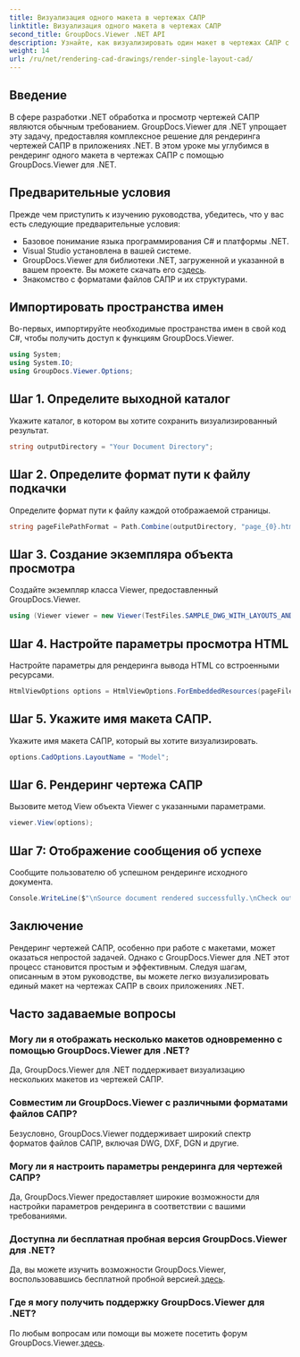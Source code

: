 ```yaml
---
title: Визуализация одного макета в чертежах САПР
linktitle: Визуализация одного макета в чертежах САПР
second_title: GroupDocs.Viewer .NET API
description: Узнайте, как визуализировать один макет в чертежах САПР с помощью GroupDocs.Viewer для .NET. Простые шаги для плавной интеграции в ваши .NET-приложения.
weight: 14
url: /ru/net/rendering-cad-drawings/render-single-layout-cad/
---
```

## Введение
В сфере разработки .NET обработка и просмотр чертежей САПР являются обычным требованием. GroupDocs.Viewer для .NET упрощает эту задачу, предоставляя комплексное решение для рендеринга чертежей САПР в приложениях .NET. В этом уроке мы углубимся в рендеринг одного макета в чертежах САПР с помощью GroupDocs.Viewer для .NET.
## Предварительные условия
Прежде чем приступить к изучению руководства, убедитесь, что у вас есть следующие предварительные условия:
- Базовое понимание языка программирования C# и платформы .NET.
- Visual Studio установлена в вашей системе.
-  GroupDocs.Viewer для библиотеки .NET, загруженной и указанной в вашем проекте. Вы можете скачать его с[здесь](https://releases.groupdocs.com/viewer/net/).
- Знакомство с форматами файлов САПР и их структурами.

## Импортировать пространства имен
Во-первых, импортируйте необходимые пространства имен в свой код C#, чтобы получить доступ к функциям GroupDocs.Viewer.

```csharp
using System;
using System.IO;
using GroupDocs.Viewer.Options;
```

## Шаг 1. Определите выходной каталог
Укажите каталог, в котором вы хотите сохранить визуализированный результат.
```csharp
string outputDirectory = "Your Document Directory";
```
## Шаг 2. Определите формат пути к файлу подкачки
Определите формат пути к файлу каждой отображаемой страницы.
```csharp
string pageFilePathFormat = Path.Combine(outputDirectory, "page_{0}.html");
```
## Шаг 3. Создание экземпляра объекта просмотра
Создайте экземпляр класса Viewer, предоставленный GroupDocs.Viewer.
```csharp
using (Viewer viewer = new Viewer(TestFiles.SAMPLE_DWG_WITH_LAYOUTS_AND_LAYERS))
```
## Шаг 4. Настройте параметры просмотра HTML
Настройте параметры для рендеринга вывода HTML со встроенными ресурсами.
```csharp
HtmlViewOptions options = HtmlViewOptions.ForEmbeddedResources(pageFilePathFormat);
```
## Шаг 5. Укажите имя макета САПР.
Укажите имя макета САПР, который вы хотите визуализировать.
```csharp
options.CadOptions.LayoutName = "Model";
```
## Шаг 6. Рендеринг чертежа САПР
Вызовите метод View объекта Viewer с указанными параметрами.
```csharp
viewer.View(options);
```
## Шаг 7: Отображение сообщения об успехе
Сообщите пользователю об успешном рендеринге исходного документа.
```csharp
Console.WriteLine($"\nSource document rendered successfully.\nCheck output in {outputDirectory}.");
```

## Заключение
Рендеринг чертежей САПР, особенно при работе с макетами, может оказаться непростой задачей. Однако с GroupDocs.Viewer для .NET этот процесс становится простым и эффективным. Следуя шагам, описанным в этом руководстве, вы можете легко визуализировать единый макет на чертежах САПР в своих приложениях .NET.
## Часто задаваемые вопросы
### Могу ли я отображать несколько макетов одновременно с помощью GroupDocs.Viewer для .NET?
Да, GroupDocs.Viewer для .NET поддерживает визуализацию нескольких макетов из чертежей САПР.
### Совместим ли GroupDocs.Viewer с различными форматами файлов САПР?
Безусловно, GroupDocs.Viewer поддерживает широкий спектр форматов файлов САПР, включая DWG, DXF, DGN и другие.
### Могу ли я настроить параметры рендеринга для чертежей САПР?
Да, GroupDocs.Viewer предоставляет широкие возможности для настройки параметров рендеринга в соответствии с вашими требованиями.
### Доступна ли бесплатная пробная версия GroupDocs.Viewer для .NET?
 Да, вы можете изучить возможности GroupDocs.Viewer, воспользовавшись бесплатной пробной версией.[здесь](https://releases.groupdocs.com/).
### Где я могу получить поддержку GroupDocs.Viewer для .NET?
 По любым вопросам или помощи вы можете посетить форум GroupDocs.Viewer.[здесь](https://forum.groupdocs.com/c/viewer/9).